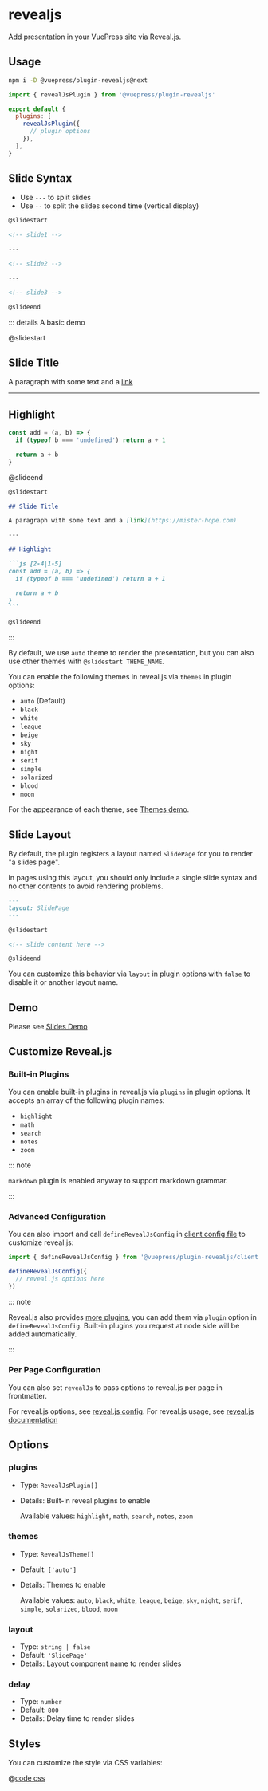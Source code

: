 # revealjs

<NpmBadge package="@vuepress/plugin-revealjs" />

Add presentation in your VuePress site via Reveal.js.

<!-- more -->

## Usage

```bash
npm i -D @vuepress/plugin-revealjs@next
```

```js {7} title=".vuepress/config.js"
import { revealJsPlugin } from '@vuepress/plugin-revealjs'

export default {
  plugins: [
    revealJsPlugin({
      // plugin options
    }),
  ],
}
```

## Slide Syntax

- Use `---` to split slides
- Use `--` to split the slides second time (vertical display)

```md
@slidestart

<!-- slide1 -->

---

<!-- slide2 -->

---

<!-- slide3 -->

@slideend
```

::: details A basic demo

@slidestart

## Slide Title

A paragraph with some text and a [link](https://mister-hope.com)

---

## Highlight

```js [2-4|1-5]
const add = (a, b) => {
  if (typeof b === 'undefined') return a + 1

  return a + b
}
```

@slideend

````md
@slidestart

## Slide Title

A paragraph with some text and a [link](https://mister-hope.com)

---

## Highlight

```js [2-4|1-5]
const add = (a, b) => {
  if (typeof b === 'undefined') return a + 1

  return a + b
}
```

@slideend
````

:::

By default, we use `auto` theme to render the presentation, but you can also use other themes with `@slidestart THEME_NAME`.

You can enable the following themes in reveal.js via `themes` in plugin options:

- `auto` (Default)
- `black`
- `white`
- `league`
- `beige`
- `sky`
- `night`
- `serif`
- `simple`
- `solarized`
- `blood`
- `moon`

For the appearance of each theme, see [Themes demo](themes.md).

## Slide Layout

By default, the plugin registers a layout named `SlidePage` for you to render "a slides page".

In pages using this layout, you should only include a single slide syntax and no other contents to avoid rendering problems.

```md
---
layout: SlidePage
---

@slidestart

<!-- slide content here -->

@slideend
```

You can customize this behavior via `layout` in plugin options with `false` to disable it or another layout name.

## Demo

Please see [Slides Demo](demo.md)

## Customize Reveal.js

### Built-in Plugins

You can enable built-in plugins in reveal.js via `plugins` in plugin options. It accepts an array of the following plugin names:

- `highlight`
- `math`
- `search`
- `notes`
- `zoom`

::: note

`markdown` plugin is enabled anyway to support markdown grammar.

:::

### Advanced Configuration

You can also import and call `defineRevealJsConfig` in [client config file][client-config] to customize reveal.js:

```js title=".vuepress/client.js"
import { defineRevealJsConfig } from '@vuepress/plugin-revealjs/client'

defineRevealJsConfig({
  // reveal.js options here
})
```

::: note

Reveal.js also provides [more plugins](https://github.com/hakimel/reveal.js/wiki/Plugins,-Tools-and-Hardware), you can add them via `plugin` option in `defineRevealJsConfig`. Built-in plugins you request at node side will be added automatically.

:::

### Per Page Configuration

You can also set `revealJs` to pass options to reveal.js per page in frontmatter.

For reveal.js options, see [reveal.js config](https://revealjs.com/config/). For reveal.js usage, see [reveal.js documentation](https://revealjs.com/)

## Options

### plugins

- Type: `RevealJsPlugin[]`
- Details: Built-in reveal plugins to enable

  Available values: `highlight`, `math`, `search`, `notes`, `zoom`

### themes

- Type: `RevealJsTheme[]`
- Default: `['auto']`
- Details: Themes to enable

  Available values: `auto`, `black`, `white`, `league`, `beige`, `sky`, `night`, `serif`, `simple`, `solarized`, `blood`, `moon`

### layout

- Type: `string | false`
- Default: `'SlidePage'`
- Details: Layout component name to render slides

### delay

- Type: `number`
- Default: `800`
- Details: Delay time to render slides

## Styles

You can customize the style via CSS variables:

@[code css](@vuepress/plugin-revealjs/src/client/styles/vars.css)

[client-config]: https://vuejs.press/guide/configuration.html#client-config-file
